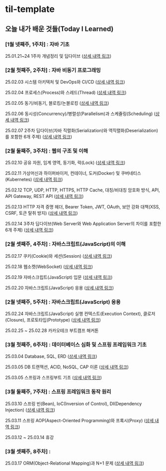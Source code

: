 # til-template

## 오늘 내가 배운 것들(Today I Learned)

### [1월 넷째주, 1주차] : 자바 기초

25.01.21~24 1주차 개념정리 및 딥다이브 ([상세 내역 링크](https://github.com/100-hours-a-week/jay-til/tree/main/JAN))

### [2월 첫째주, 2주차] : 자바 비동기 프로그래밍

25.02.03 시스템 아키텍처 및 DevOps와 CI/CD ([상세 내역 링크](https://github.com/juintination/jay-til/blob/main/FEB/2025-02-03.md))

25.02.04 프로세스(Process)와 스레드(Thread) ([상세 내역 링크](https://github.com/juintination/jay-til/blob/main/FEB/2025-02-04.md))

25.02.05 동기/비동기, 블로킹/논블로킹 ([상세 내역 링크](https://github.com/juintination/jay-til/blob/main/FEB/2025-02-05.md))

25.02.06 동시성(Concurrency)/병렬성(Parallelism)과 스케쥴링(Scheduling) ([상세 내역 링크](https://github.com/juintination/jay-til/blob/main/FEB/2025-02-06.md))

25.02.07 2주차 딥다이브(자바 직렬화(Serialization)와 역직렬화(Deserialization)를 포함한 6개 주제) ([상세 내역 링크](https://github.com/juintination/jay-til/blob/main/FEB/2025-02-07.md))

### [2월 둘째주, 3주차] : 웹의 구조 및 이해

25.02.10 공유 자원, 임계 영역, 동기화, 락(Lock) ([상세 내역 링크](https://github.com/juintination/jay-til/blob/main/FEB/2025-02-10.md))

25.02.11 가상머신과 하이퍼바이저, 컨테이너, 도커(Docker) 및 쿠버네티스(Kubernetes) ([상세 내역 링크](https://github.com/juintination/jay-til/blob/main/FEB/2025-02-11.md))

25.02.12 TCP, UDP, HTTP, HTTPS, HTTP Cache, 대칭/비대칭 암호화 방식, API, API Gateway, REST API ([상세 내역 링크](https://github.com/juintination/jay-til/blob/main/FEB/2025-02-12.md))

25.02.13 HTTP 자격 증명 헤더, Bearer Token, JWT, OAuth, 보안 강화 대책(XSS, CSRF, 토큰 탈취 방지) ([상세 내역 링크](https://github.com/juintination/jay-til/blob/main/FEB/2025-02-13.md))

25.02.14 3주차 딥다이브(Web Server와 Web Application Server의 차이를 포함한 6개 주제) ([상세 내역 링크](https://github.com/juintination/jay-til/blob/main/FEB/2025-02-14.md))

### [2월 셋째주, 4주차] : 자바스크립트(JavaScript)의 이해

25.02.17 쿠키(Cookie)와 세션(Session) ([상세 내역 링크](https://github.com/juintination/jay-til/blob/main/FEB/2025-02-17.md))

25.02.18 웹소켓(WebSocket) ([상세 내역 링크](https://github.com/juintination/jay-til/blob/main/FEB/2025-02-18.md))

25.02.19 자바스크립트(JavaScript) 입문 ([상세 내역 링크](https://github.com/juintination/jay-til/blob/main/FEB/2025-02-19.md))

25.02.20 자바스크립트(JavaScript) 응용 ([상세 내역 링크](https://github.com/juintination/jay-til/blob/main/FEB/2025-02-20.md))

### [2월 넷째주, 5주차] : 자바스크립트(JavaScript) 응용

25.02.24 자바스크립트(JavaScript) 실행 컨텍스트(Execution Context), 클로저(Closure), 프로토타입(Prototype) ([상세 내역 링크](https://github.com/juintination/jay-til/blob/main/FEB/2025-02-24.md))

25.02.25 ~ 25.02.28 카카오테크 부트캠프 해커톤

### [3월 첫째주, 6주차] : 데이터베이스 심화 및 스프링 프레임워크 기초

25.03.04 Database, SQL, ERD ([상세 내역 링크](https://github.com/juintination/jay-til/blob/main/MAR/2025-03-04.md))

25.03.05 DB 트랜잭션, ACID, NoSQL, CAP 이론 ([상세 내역 링크](https://github.com/juintination/jay-til/blob/main/MAR/2025-03-05.md))

25.03.05 스프링과 스프링부트 기초 ([상세 내역 링크](https://github.com/juintination/jay-til/blob/main/MAR/2025-03-06.md))

### [3월 둘째주, 7주차] : 스프링 프레임워크 동작 원리

25.03.10 스프링 빈(Bean), IoC(Inversion of Control), DI(Dependency Injection) ([상세 내역 링크](https://github.com/juintination/jay-til/blob/main/MAR/2025-03-10.md))

25.03.11 스프링 AOP(Aspect-Oriented Programming)와 프록시(Proxy) ([상세 내역 링크](https://github.com/juintination/jay-til/blob/main/MAR/2025-03-11.md))

25.03.12 ~ 25.03.14 휴강

### [3월 셋째주, 8주차] : 

25.03.17 ORM(Object-Relational Mapping)과 N+1 문제 ([상세 내역 링크](https://github.com/juintination/jay-til/blob/main/MAR/2025-03-17.md))
